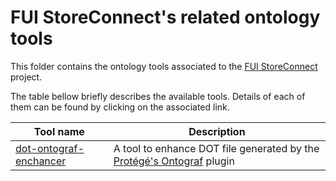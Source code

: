 # FUI StoreConnect's related ontology tools

This folder contains the ontology tools associated to the [FUI StoreConnect](https://www.pole-scs.org/projet/storeconnect) project.

The table bellow briefly describes the available tools. Details of each of them can be found by clicking on the associated link.

Tool name                                                           | Description                           
------------------------------------------------------------------- | ------------------------------------------------------------------------------------------------------------------
[dot-ontograf-enchancer](./dot-ontograf-enhancer)                   | A tool to enhance DOT file generated by the [Protégé's Ontograf](https://protegewiki.stanford.edu/wiki/OntoGraf) plugin   
